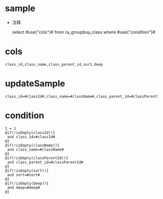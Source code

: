 sample
===
* 注释

	select #use("cols")# from ra_groupbuy_class  where  #use("condition")#

cols
===
	class_id,class_name,class_parent_id,sort,deep

updateSample
===
	
	class_id=#classId#,class_name=#className#,class_parent_id=#classParentId#,sort=#sort#,deep=#deep#

condition
===

	1 = 1  
	@if(!isEmpty(classId)){
	 and class_id=#classId#
	@}
	@if(!isEmpty(className)){
	 and class_name=#className#
	@}
	@if(!isEmpty(classParentId)){
	 and class_parent_id=#classParentId#
	@}
	@if(!isEmpty(sort)){
	 and sort=#sort#
	@}
	@if(!isEmpty(deep)){
	 and deep=#deep#
	@}
	
	